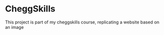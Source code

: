 # CheggSkills

This project is part of my cheggskills course, replicating a website based on an image
